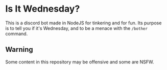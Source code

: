 # Is It Wednesday?

This is a discord bot made in NodeJS for tinkering and for fun. Its purpose is to tell you if it's Wednesday, and to be a menace with the `/bother` command.

## Warning

Some content in this repository may be offensive and some are NSFW.